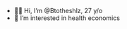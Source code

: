 - 👩🏽 Hi, I’m @Btotheshlz, 27 y/o
- 👀 I’m interested in health economics

<!---
Btotheshlz/Btotheshlz is a ✨ special ✨ repository because its `README.md` (this file) appears on your GitHub profile.
You can click the Preview link to take a look at your changes.
--->
